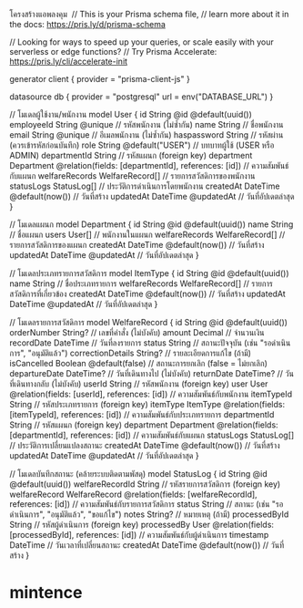 โครงสร้างแอพลงคุม  // This is your Prisma schema file,
// learn more about it in the docs: https://pris.ly/d/prisma-schema

// Looking for ways to speed up your queries, or scale easily with your serverless or edge functions?
// Try Prisma Accelerate: https://pris.ly/cli/accelerate-init

generator client {
  provider = "prisma-client-js"
}

datasource db {
  provider = "postgresql"
  url      = env("DATABASE_URL")
}

// โมเดลผู้ใช้งาน/พนักงาน
model User {
  id           String          @id @default(uuid())
  employeeId   String          @unique // รหัสพนักงาน (ไม่ซ้ำกัน)
  name         String          // ชื่อพนักงาน
  email        String          @unique // อีเมลพนักงาน (ไม่ซ้ำกัน)
  haspassword  String          // รหัสผ่าน (ควรเข้ารหัสก่อนบันทึก)
  role         String          @default("USER") // บทบาทผู้ใช้ (USER หรือ ADMIN)
  departmentId String          // รหัสแผนก (foreign key)
  department   Department      @relation(fields: [departmentId], references: [id]) // ความสัมพันธ์กับแผนก
  welfareRecords WelfareRecord[] // รายการสวัสดิการของพนักงาน
  statusLogs   StatusLog[]     // ประวัติการดำเนินการโดยพนักงาน
  createdAt    DateTime        @default(now()) // วันที่สร้าง
  updatedAt    DateTime        @updatedAt // วันที่อัปเดตล่าสุด
}

// โมเดลแผนก
model Department {
  id        String          @id @default(uuid())
  name      String          // ชื่อแผนก
  users     User[]          // พนักงานในแผนก
  welfareRecords WelfareRecord[] // รายการสวัสดิการของแผนก
  createdAt DateTime        @default(now()) // วันที่สร้าง
  updatedAt DateTime        @updatedAt // วันที่อัปเดตล่าสุด
}

// โมเดลประเภทรายการสวัสดิการ
model ItemType {
  id        String          @id @default(uuid())
  name      String          // ชื่อประเภทรายการ
  welfareRecords WelfareRecord[] // รายการสวัสดิการที่เกี่ยวข้อง
  createdAt DateTime        @default(now()) // วันที่สร้าง
  updatedAt DateTime        @updatedAt // วันที่อัปเดตล่าสุด
}

// โมเดลรายการสวัสดิการ
model WelfareRecord {
  id                String      @id @default(uuid())
  orderNumber      String?     // เลขที่คำสั่ง (ไม่บังคับ)
  amount           Decimal     // จำนวนเงิน
  recordDate       DateTime    // วันที่ลงรายการ
  status           String      // สถานะปัจจุบัน (เช่น "รอดำเนินการ", "อนุมัติแล้ว")
  correctionDetails String?    // รายละเอียดการแก้ไข (ถ้ามี)
  isCancelled      Boolean     @default(false) // สถานะการยกเลิก (false = ไม่ยกเลิก)
  departureDate    DateTime?   // วันที่เดินทางไป (ไม่บังคับ)
  returnDate       DateTime?   // วันที่เดินทางกลับ (ไม่บังคับ)
  userId           String      // รหัสพนักงาน (foreign key)
  user             User        @relation(fields: [userId], references: [id]) // ความสัมพันธ์กับพนักงาน
  itemTypeId       String      // รหัสประเภทรายการ (foreign key)
  itemType         ItemType    @relation(fields: [itemTypeId], references: [id]) // ความสัมพันธ์กับประเภทรายการ
  departmentId     String      // รหัสแผนก (foreign key)
  department       Department  @relation(fields: [departmentId], references: [id]) // ความสัมพันธ์กับแผนก
  statusLogs       StatusLog[] // ประวัติการเปลี่ยนแปลงสถานะ
  createdAt        DateTime    @default(now()) // วันที่สร้าง
  updatedAt        DateTime    @updatedAt // วันที่อัปเดตล่าสุด
}

// โมเดลบันทึกสถานะ (คล้ายระบบติดตามพัสดุ)
model StatusLog {
  id              String        @id @default(uuid())
  welfareRecordId String        // รหัสรายการสวัสดิการ (foreign key)
  welfareRecord   WelfareRecord @relation(fields: [welfareRecordId], references: [id]) // ความสัมพันธ์กับรายการสวัสดิการ
  status          String        // สถานะ (เช่น "รอดำเนินการ", "อนุมัติแล้ว", "ขอแก้ไข")
  notes           String?       // หมายเหตุ (ถ้ามี)
  processedById   String        // รหัสผู้ดำเนินการ (foreign key)
  processedBy     User          @relation(fields: [processedById], references: [id]) // ความสัมพันธ์กับผู้ดำเนินการ
  timestamp       DateTime      // วันเวลาที่เปลี่ยนสถานะ
  createdAt       DateTime      @default(now()) // วันที่สร้าง
}

# mintence
